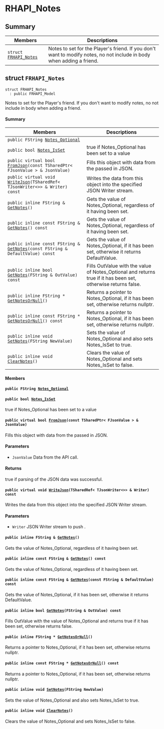 # RHAPI_Notes <a id="group__RHAPI__Notes"></a>

## Summary

 Members                        | Descriptions                                
--------------------------------|---------------------------------------------
`struct `[`FRHAPI_Notes`](#structFRHAPI__Notes) | Notes to set for the Player&#39;s friend. If you don&#39;t want to modify notes, no not include in body when adding a friend.

## struct `FRHAPI_Notes` <a id="structFRHAPI__Notes"></a>

```
struct FRHAPI_Notes
  : public FRHAPI_Model
```

Notes to set for the Player&#39;s friend. If you don&#39;t want to modify notes, no not include in body when adding a friend.

#### Summary

 Members                        | Descriptions                                
--------------------------------|---------------------------------------------
`public FString `[`Notes_Optional`](#structFRHAPI__Notes_1af5e920428c55e9adcab7d93324814a92) | 
`public bool `[`Notes_IsSet`](#structFRHAPI__Notes_1a5f51571b830edca98b4fa43c993bbad1) | true if Notes_Optional has been set to a value
`public virtual bool `[`FromJson`](#structFRHAPI__Notes_1a931fbbea1e00ccb16bd4e4689b8d0909)`(const TSharedPtr< FJsonValue > & JsonValue)` | Fills this object with data from the passed in JSON.
`public virtual void `[`WriteJson`](#structFRHAPI__Notes_1a629bece73958daf11d8cebb8d65fa7fd)`(TSharedRef< TJsonWriter<>> & Writer) const` | Writes the data from this object into the specified JSON Writer stream.
`public inline FString & `[`GetNotes`](#structFRHAPI__Notes_1a46d12e52642cb84d44cb993ca1e342bd)`()` | Gets the value of Notes_Optional, regardless of it having been set.
`public inline const FString & `[`GetNotes`](#structFRHAPI__Notes_1a03d2bce2d019cd9d78074617683abf97)`() const` | Gets the value of Notes_Optional, regardless of it having been set.
`public inline const FString & `[`GetNotes`](#structFRHAPI__Notes_1ac09158d85a46f453a940ce679c7d8d7d)`(const FString & DefaultValue) const` | Gets the value of Notes_Optional, if it has been set, otherwise it returns DefaultValue.
`public inline bool `[`GetNotes`](#structFRHAPI__Notes_1a13701f221d08e09905879b05bebf8143)`(FString & OutValue) const` | Fills OutValue with the value of Notes_Optional and returns true if it has been set, otherwise returns false.
`public inline FString * `[`GetNotesOrNull`](#structFRHAPI__Notes_1a599ca202519c01a24e5497cf1ef9d060)`()` | Returns a pointer to Notes_Optional, if it has been set, otherwise returns nullptr.
`public inline const FString * `[`GetNotesOrNull`](#structFRHAPI__Notes_1a07d7b8992e4f5231ce1c7cd7d2a3173e)`() const` | Returns a pointer to Notes_Optional, if it has been set, otherwise returns nullptr.
`public inline void `[`SetNotes`](#structFRHAPI__Notes_1a52e0bc03e9c1ff9f9ed51d99272d78ae)`(FString NewValue)` | Sets the value of Notes_Optional and also sets Notes_IsSet to true.
`public inline void `[`ClearNotes`](#structFRHAPI__Notes_1ad4213f307363f5dbc56d292b16ef1b65)`()` | Clears the value of Notes_Optional and sets Notes_IsSet to false.

#### Members

#### `public FString `[`Notes_Optional`](#structFRHAPI__Notes_1af5e920428c55e9adcab7d93324814a92) <a id="structFRHAPI__Notes_1af5e920428c55e9adcab7d93324814a92"></a>

#### `public bool `[`Notes_IsSet`](#structFRHAPI__Notes_1a5f51571b830edca98b4fa43c993bbad1) <a id="structFRHAPI__Notes_1a5f51571b830edca98b4fa43c993bbad1"></a>

true if Notes_Optional has been set to a value

#### `public virtual bool `[`FromJson`](#structFRHAPI__Notes_1a931fbbea1e00ccb16bd4e4689b8d0909)`(const TSharedPtr< FJsonValue > & JsonValue)` <a id="structFRHAPI__Notes_1a931fbbea1e00ccb16bd4e4689b8d0909"></a>

Fills this object with data from the passed in JSON.

#### Parameters
* `JsonValue` Data from the API call.

#### Returns
true if parsing of the JSON data was successful.

#### `public virtual void `[`WriteJson`](#structFRHAPI__Notes_1a629bece73958daf11d8cebb8d65fa7fd)`(TSharedRef< TJsonWriter<>> & Writer) const` <a id="structFRHAPI__Notes_1a629bece73958daf11d8cebb8d65fa7fd"></a>

Writes the data from this object into the specified JSON Writer stream.

#### Parameters
* `Writer` JSON Writer stream to push .

#### `public inline FString & `[`GetNotes`](#structFRHAPI__Notes_1a46d12e52642cb84d44cb993ca1e342bd)`()` <a id="structFRHAPI__Notes_1a46d12e52642cb84d44cb993ca1e342bd"></a>

Gets the value of Notes_Optional, regardless of it having been set.

#### `public inline const FString & `[`GetNotes`](#structFRHAPI__Notes_1a03d2bce2d019cd9d78074617683abf97)`() const` <a id="structFRHAPI__Notes_1a03d2bce2d019cd9d78074617683abf97"></a>

Gets the value of Notes_Optional, regardless of it having been set.

#### `public inline const FString & `[`GetNotes`](#structFRHAPI__Notes_1ac09158d85a46f453a940ce679c7d8d7d)`(const FString & DefaultValue) const` <a id="structFRHAPI__Notes_1ac09158d85a46f453a940ce679c7d8d7d"></a>

Gets the value of Notes_Optional, if it has been set, otherwise it returns DefaultValue.

#### `public inline bool `[`GetNotes`](#structFRHAPI__Notes_1a13701f221d08e09905879b05bebf8143)`(FString & OutValue) const` <a id="structFRHAPI__Notes_1a13701f221d08e09905879b05bebf8143"></a>

Fills OutValue with the value of Notes_Optional and returns true if it has been set, otherwise returns false.

#### `public inline FString * `[`GetNotesOrNull`](#structFRHAPI__Notes_1a599ca202519c01a24e5497cf1ef9d060)`()` <a id="structFRHAPI__Notes_1a599ca202519c01a24e5497cf1ef9d060"></a>

Returns a pointer to Notes_Optional, if it has been set, otherwise returns nullptr.

#### `public inline const FString * `[`GetNotesOrNull`](#structFRHAPI__Notes_1a07d7b8992e4f5231ce1c7cd7d2a3173e)`() const` <a id="structFRHAPI__Notes_1a07d7b8992e4f5231ce1c7cd7d2a3173e"></a>

Returns a pointer to Notes_Optional, if it has been set, otherwise returns nullptr.

#### `public inline void `[`SetNotes`](#structFRHAPI__Notes_1a52e0bc03e9c1ff9f9ed51d99272d78ae)`(FString NewValue)` <a id="structFRHAPI__Notes_1a52e0bc03e9c1ff9f9ed51d99272d78ae"></a>

Sets the value of Notes_Optional and also sets Notes_IsSet to true.

#### `public inline void `[`ClearNotes`](#structFRHAPI__Notes_1ad4213f307363f5dbc56d292b16ef1b65)`()` <a id="structFRHAPI__Notes_1ad4213f307363f5dbc56d292b16ef1b65"></a>

Clears the value of Notes_Optional and sets Notes_IsSet to false.

